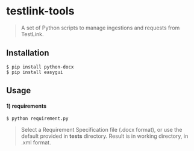# testlink-tools

> A set of Python scripts to manage ingestions and requests from TestLink.

## Installation

```console
$ pip install python-docx
$ pip install easygui
```

## Usage

#### 1) requirements

```console
$ python requirement.py
```

> Select a Requirement Specification file (.docx format), or use the default provided in **tests** directory.
Result is in working directory, in .xml format.
